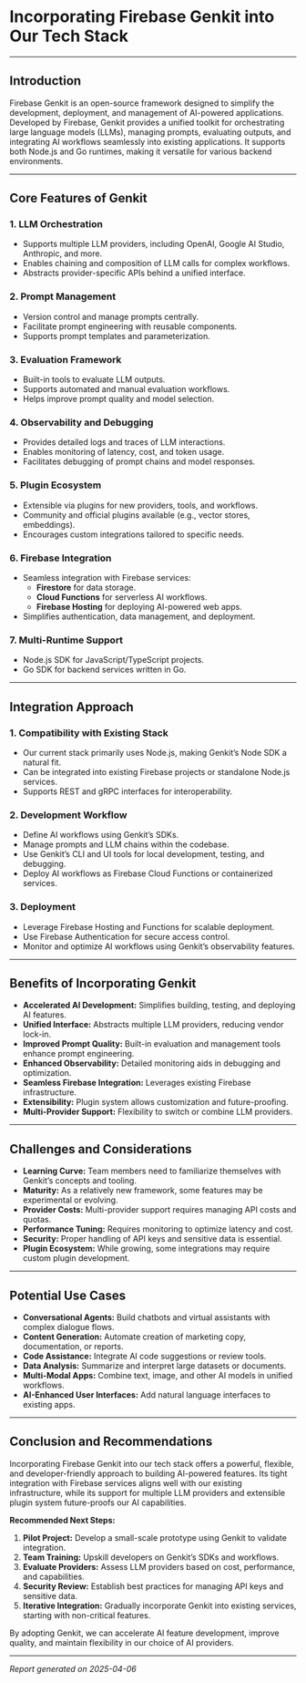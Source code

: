 # Incorporating Firebase Genkit into Our Tech Stack

---

## Introduction

Firebase Genkit is an open-source framework designed to simplify the development, deployment, and management of AI-powered applications. Developed by Firebase, Genkit provides a unified toolkit for orchestrating large language models (LLMs), managing prompts, evaluating outputs, and integrating AI workflows seamlessly into existing applications. It supports both Node.js and Go runtimes, making it versatile for various backend environments.

---

## Core Features of Genkit

### 1. **LLM Orchestration**
- Supports multiple LLM providers, including OpenAI, Google AI Studio, Anthropic, and more.
- Enables chaining and composition of LLM calls for complex workflows.
- Abstracts provider-specific APIs behind a unified interface.

### 2. **Prompt Management**
- Version control and manage prompts centrally.
- Facilitate prompt engineering with reusable components.
- Supports prompt templates and parameterization.

### 3. **Evaluation Framework**
- Built-in tools to evaluate LLM outputs.
- Supports automated and manual evaluation workflows.
- Helps improve prompt quality and model selection.

### 4. **Observability and Debugging**
- Provides detailed logs and traces of LLM interactions.
- Enables monitoring of latency, cost, and token usage.
- Facilitates debugging of prompt chains and model responses.

### 5. **Plugin Ecosystem**
- Extensible via plugins for new providers, tools, and workflows.
- Community and official plugins available (e.g., vector stores, embeddings).
- Encourages custom integrations tailored to specific needs.

### 6. **Firebase Integration**
- Seamless integration with Firebase services:
  - **Firestore** for data storage.
  - **Cloud Functions** for serverless AI workflows.
  - **Firebase Hosting** for deploying AI-powered web apps.
- Simplifies authentication, data management, and deployment.

### 7. **Multi-Runtime Support**
- Node.js SDK for JavaScript/TypeScript projects.
- Go SDK for backend services written in Go.

---

## Integration Approach

### 1. **Compatibility with Existing Stack**
- Our current stack primarily uses Node.js, making Genkit’s Node SDK a natural fit.
- Can be integrated into existing Firebase projects or standalone Node.js services.
- Supports REST and gRPC interfaces for interoperability.

### 2. **Development Workflow**
- Define AI workflows using Genkit’s SDKs.
- Manage prompts and LLM chains within the codebase.
- Use Genkit’s CLI and UI tools for local development, testing, and debugging.
- Deploy AI workflows as Firebase Cloud Functions or containerized services.

### 3. **Deployment**
- Leverage Firebase Hosting and Functions for scalable deployment.
- Use Firebase Authentication for secure access control.
- Monitor and optimize AI workflows using Genkit’s observability features.

---

## Benefits of Incorporating Genkit

- **Accelerated AI Development:** Simplifies building, testing, and deploying AI features.
- **Unified Interface:** Abstracts multiple LLM providers, reducing vendor lock-in.
- **Improved Prompt Quality:** Built-in evaluation and management tools enhance prompt engineering.
- **Enhanced Observability:** Detailed monitoring aids in debugging and optimization.
- **Seamless Firebase Integration:** Leverages existing Firebase infrastructure.
- **Extensibility:** Plugin system allows customization and future-proofing.
- **Multi-Provider Support:** Flexibility to switch or combine LLM providers.

---

## Challenges and Considerations

- **Learning Curve:** Team members need to familiarize themselves with Genkit’s concepts and tooling.
- **Maturity:** As a relatively new framework, some features may be experimental or evolving.
- **Provider Costs:** Multi-provider support requires managing API costs and quotas.
- **Performance Tuning:** Requires monitoring to optimize latency and cost.
- **Security:** Proper handling of API keys and sensitive data is essential.
- **Plugin Ecosystem:** While growing, some integrations may require custom plugin development.

---

## Potential Use Cases

- **Conversational Agents:** Build chatbots and virtual assistants with complex dialogue flows.
- **Content Generation:** Automate creation of marketing copy, documentation, or reports.
- **Code Assistance:** Integrate AI code suggestions or review tools.
- **Data Analysis:** Summarize and interpret large datasets or documents.
- **Multi-Modal Apps:** Combine text, image, and other AI models in unified workflows.
- **AI-Enhanced User Interfaces:** Add natural language interfaces to existing apps.

---

## Conclusion and Recommendations

Incorporating Firebase Genkit into our tech stack offers a powerful, flexible, and developer-friendly approach to building AI-powered features. Its tight integration with Firebase services aligns well with our existing infrastructure, while its support for multiple LLM providers and extensible plugin system future-proofs our AI capabilities.

**Recommended Next Steps:**
1. **Pilot Project:** Develop a small-scale prototype using Genkit to validate integration.
2. **Team Training:** Upskill developers on Genkit’s SDKs and workflows.
3. **Evaluate Providers:** Assess LLM providers based on cost, performance, and capabilities.
4. **Security Review:** Establish best practices for managing API keys and sensitive data.
5. **Iterative Integration:** Gradually incorporate Genkit into existing services, starting with non-critical features.

By adopting Genkit, we can accelerate AI feature development, improve quality, and maintain flexibility in our choice of AI providers.

---

*Report generated on 2025-04-06*